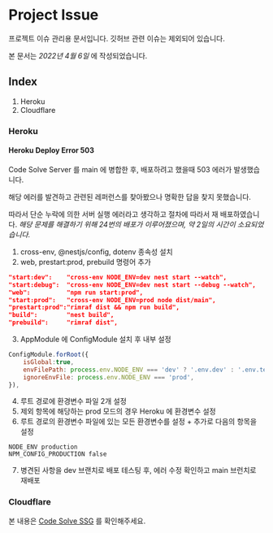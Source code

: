 # Project Issue

프로젝트 이슈 관리용 문서입니다.
깃허브 관련 이슈는 제외되어 있습니다.

본 문서는 _2022년 4월 6일_ 에 작성되었습니다.

## Index

1. Heroku
2. Cloudflare

### Heroku

#### Heroku Deploy Error 503

Code Solve Server 를 main 에 병합한 후, 배포하려고 했을때 503 에러가 발생했습니다.

해당 에러를 발견하고 관련된 레퍼런스를 찾아봤으나 명확한 답을 찾지 못했습니다.

따라서 단순 누락에 의한 서버 실행 에러라고 생각하고 절차에 따라서 재 배포하였습니다.
_해당 문제를 해결하기 위해 24번의 배포가 이루어졌으며, 약 2일의 시간이 소요되었습니다._

1. cross-env, @nestjs/config, dotenv 종속성 설치
2. web, prestart:prod, prebuild 명령어 추가

```json
"start:dev":    "cross-env NODE_ENV=dev nest start --watch",
"start:debug":  "cross-env NODE_ENV=dev nest start --debug --watch",
"web":          "npm run start:prod",
"start:prod":   "cross-env NODE_ENV=prod node dist/main",
"prestart:prod":"rimraf dist && npm run build",
"build":        "nest build",
"prebuild":     "rimraf dist",
```

3. AppModule 에 ConfigModule 설치 후 내부 설정

```javascript
ConfigModule.forRoot({
    isGlobal:true,
    envFilePath: process.env.NODE_ENV === 'dev' ? '.env.dev' : '.env.test',
    ignoreEnvFile: process.env.NODE_ENV === 'prod',
}),
```

4. 루트 경로에 환경변수 파일 2개 설정
5. 제외 항목에 해당하는 prod 모드의 경우 Heroku 에 환경변수 설정
6. 루트 경로의 환경변수 파일에 있는 모든 환경변수를 설정 + 추가로 다음의 항목을 설정

```
NODE_ENV production
NPM_CONFIG_PRODUCTION false
```

7. 병견된 사항을 dev 브랜치로 배포 테스팅 후, 에러 수정 확인하고 main 브런치로 재배포

### Cloudflare

본 내용은 [Code Solve SSG](https://github.com/unchaptered/code-qna-website-sveltekit) 를 확인해주세요.

